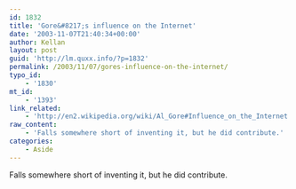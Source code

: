 ```yaml
---
id: 1832
title: 'Gore&#8217;s influence on the Internet'
date: '2003-11-07T21:40:34+00:00'
author: Kellan
layout: post
guid: 'http://lm.quxx.info/?p=1832'
permalink: /2003/11/07/gores-influence-on-the-internet/
typo_id:
    - '1830'
mt_id:
    - '1393'
link_related:
    - 'http://en2.wikipedia.org/wiki/Al_Gore#Influence_on_the_Internet'
raw_content:
    - 'Falls somewhere short of inventing it, but he did contribute.'
categories:
    - Aside
---
```


Falls somewhere short of inventing it, but he did contribute.